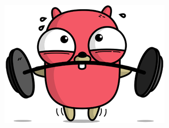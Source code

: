 [![Gopher coding](https://github.com/YohanAlexander/yohanalexander/raw/main/gopher-workout.gif)](https://yohanalexander.github.io/)
